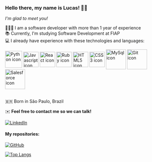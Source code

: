 ### Hello there, my name is Lucas! 👋🏼

*I'm glad to meet you!*

🧑🏼‍💻 I am a software developer with more than 1 year of experience  
📚 Currently, I'm studying Software Development at FIAP  
💻 I already have experience with these technologies and languages:  
<div display="inline-block">
  <img align="center" height="55" width="55" src="https://cdn.jsdelivr.net/gh/devicons/devicon/icons/python/python-original-wordmark.svg" alt="Python icon" />
  <img align="center" height="50" width="50" src="https://cdn.jsdelivr.net/gh/devicons/devicon/icons/javascript/javascript-original.svg" alt="Javascript icon" />
  <img align="center" height="50" width="50" src="https://cdn.jsdelivr.net/gh/devicons/devicon/icons/react/react-original-wordmark.svg" alt="React icon" />
  <img align="center" height="50" width="50" src="https://cdn.jsdelivr.net/gh/devicons/devicon/icons/ruby/ruby-original.svg" alt="Ruby icon" />
  <img align="center" height="50" width="50" src="https://cdn.jsdelivr.net/gh/devicons/devicon/icons/html5/html5-original.svg" alt="HTML5 icon" />
  <img align="center" height="50" width="50" src="https://cdn.jsdelivr.net/gh/devicons/devicon/icons/css3/css3-original.svg" alt="CSS3 icon" />
  <img align="center" height="65" width="65" src="https://cdn.jsdelivr.net/gh/devicons/devicon/icons/mysql/mysql-original-wordmark.svg" alt="MySql icon" />
  <img align="center" height="65" width="65" src="https://cdn.jsdelivr.net/gh/devicons/devicon/icons/git/git-plain-wordmark.svg" alt="Git icon" />
  <img align="center" height="65" width="65" src="https://cdn.jsdelivr.net/gh/devicons/devicon/icons/salesforce/salesforce-original.svg" alt="Salesforce icon" />
</div><br>

🇧🇷 Born in São Paulo, Brazil

✉️ **Feel free to contact me so we can talk!**

[![LinkedIn](https://img.shields.io/badge/linkedin-%230077B5.svg?style=for-the-badge&logo=linkedin&logoColor=white)](https://www.linkedin.com/in/lucastressoldi/)

#### My repositories:  
[![GitHub](https://img.shields.io/badge/github-%23121011.svg?style=for-the-badge&logo=github&logoColor=white)](https://github.com/LucasDominguesTressoldi?tab=repositories)

[![Top Langs](https://github-readme-stats.vercel.app/api/top-langs/?username=LucasDominguesTressoldi)](https://github.com/LucasDominguesTressoldi/github-readme-stats)
